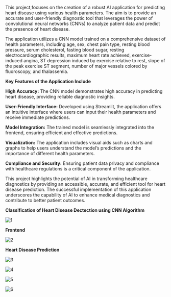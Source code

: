 This project,focuses on the creation of a robust AI application for predicting heart disease using various health parameters. The aim is to provide an accurate and user-friendly diagnostic tool that leverages the power of convolutional neural networks (CNNs) to analyze patient data and predict the presence of heart disease.

The application utilizes a CNN model trained on a comprehensive dataset of health parameters, including age, sex, chest pain type, resting blood pressure, serum cholesterol, fasting blood sugar, resting electrocardiographic results, maximum heart rate achieved, exercise-induced angina, ST depression induced by exercise relative to rest, slope of the peak exercise ST segment, number of major vessels colored by fluoroscopy, and thalassemia.


**Key Features of the Application Include**


**High Accuracy:** The CNN model demonstrates high accuracy in predicting heart disease, providing reliable diagnostic insights.

**User-Friendly Interface:** Developed using Streamlit, the application offers an intuitive interface where users can input their health parameters and receive immediate predictions.

**Model Integration:** The trained model is seamlessly integrated into the frontend, ensuring efficient and effective predictions.

**Visualization:** The application includes visual aids such as charts and graphs to help users understand the model’s predictions and the importance of different health parameters.

**Compliance and Security:** Ensuring patient data privacy and compliance with healthcare regulations is a critical component of the application.

This project highlights the potential of AI in transforming healthcare diagnostics by providing an accessible, accurate, and efficient tool for heart disease prediction. The successful implementation of this application underscores the capability of AI to enhance medical diagnostics and contribute to better patient outcomes.


**Classification of Heart Disease Dectection using CNN Algorithm**

![1](https://github.com/user-attachments/assets/871b41ab-63cd-4d07-92dc-91aee6d8713f)

**Frontend**


![2](https://github.com/user-attachments/assets/d91c01a6-1ecb-4ec4-9339-839f2362d3db)


**Heart Disease Prediction**


![3](https://github.com/user-attachments/assets/56acec7c-d7f3-405b-a9a6-4d635bf5c362)


![4](https://github.com/user-attachments/assets/b7ddc09b-8234-4b11-89c4-fad2dec6cfcf)


![5](https://github.com/user-attachments/assets/fbc6098c-c2d7-45c3-8640-84a8ba2a7848)


![6](https://github.com/user-attachments/assets/c97d43fc-c444-4a56-9f1a-915143516f91)


